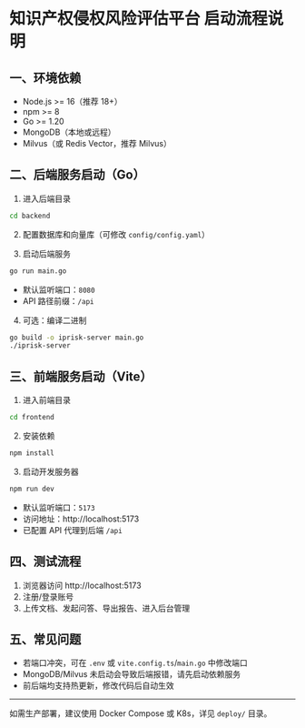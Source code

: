 # 知识产权侵权风险评估平台 启动流程说明

## 一、环境依赖

- Node.js >= 16（推荐 18+）
- npm >= 8
- Go >= 1.20
- MongoDB（本地或远程）
- Milvus（或 Redis Vector，推荐 Milvus）

## 二、后端服务启动（Go）

1. 进入后端目录

```bash
cd backend
```

2. 配置数据库和向量库（可修改 `config/config.yaml`）

3. 启动后端服务

```bash
go run main.go
```

- 默认监听端口：`8080`
- API 路径前缀：`/api`

4. 可选：编译二进制

```bash
go build -o iprisk-server main.go
./iprisk-server
```

## 三、前端服务启动（Vite）

1. 进入前端目录

```bash
cd frontend
```

2. 安装依赖

```bash
npm install
```

3. 启动开发服务器

```bash
npm run dev
```

- 默认监听端口：`5173`
- 访问地址：http://localhost:5173
- 已配置 API 代理到后端 `/api`

## 四、测试流程

1. 浏览器访问 http://localhost:5173
2. 注册/登录账号
3. 上传文档、发起问答、导出报告、进入后台管理

## 五、常见问题

- 若端口冲突，可在 `.env` 或 `vite.config.ts`/`main.go` 中修改端口
- MongoDB/Milvus 未启动会导致后端报错，请先启动依赖服务
- 前后端均支持热更新，修改代码后自动生效

---

如需生产部署，建议使用 Docker Compose 或 K8s，详见 `deploy/` 目录。